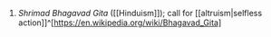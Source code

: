 1. _Shrimad Bhagavad Gita_ ([[Hinduism]]); call for [[altruism|selfless action]]^[https://en.wikipedia.org/wiki/Bhagavad_Gita]